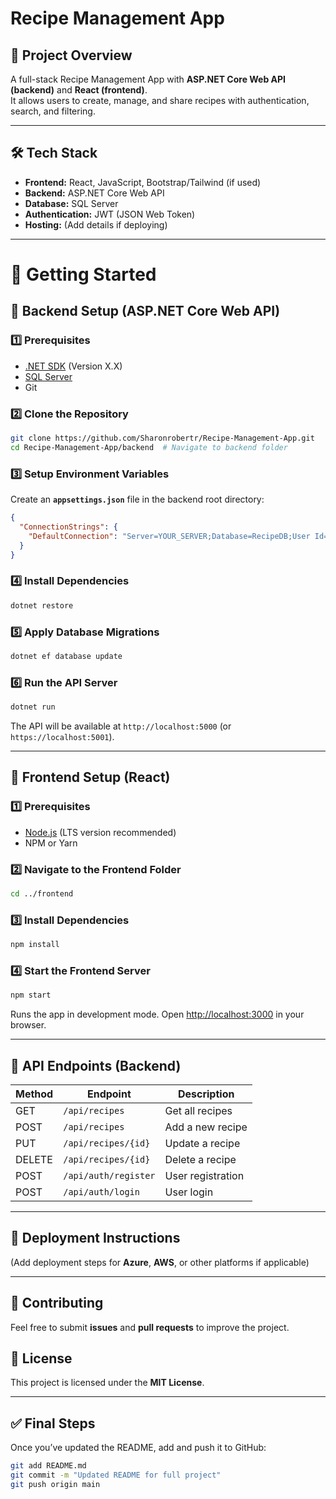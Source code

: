 # Recipe Management App

## 📌 Project Overview
A full-stack Recipe Management App with **ASP.NET Core Web API (backend)** and **React (frontend)**.  
It allows users to create, manage, and share recipes with authentication, search, and filtering.

---

## 🛠 Tech Stack
- **Frontend:** React, JavaScript, Bootstrap/Tailwind (if used)
- **Backend:** ASP.NET Core Web API
- **Database:** SQL Server
- **Authentication:** JWT (JSON Web Token)
- **Hosting:** (Add details if deploying)

---

# 🚀 Getting Started

## 🔹 Backend Setup (ASP.NET Core Web API)

### 1️⃣ Prerequisites
- [.NET SDK](https://dotnet.microsoft.com/download) (Version X.X)
- [SQL Server](https://www.microsoft.com/en-us/sql-server/sql-server-downloads)
- Git

### 2️⃣ Clone the Repository
```sh
git clone https://github.com/Sharonrobertr/Recipe-Management-App.git
cd Recipe-Management-App/backend  # Navigate to backend folder
```

### 3️⃣ Setup Environment Variables
Create an **`appsettings.json`** file in the backend root directory:
```json
{
  "ConnectionStrings": {
    "DefaultConnection": "Server=YOUR_SERVER;Database=RecipeDB;User Id=YOUR_USER;Password=YOUR_PASSWORD;"
  }
}
```

### 4️⃣ Install Dependencies
```sh
dotnet restore
```

### 5️⃣ Apply Database Migrations
```sh
dotnet ef database update
```

### 6️⃣ Run the API Server
```sh
dotnet run
```
The API will be available at `http://localhost:5000` (or `https://localhost:5001`).

---

## 🔹 Frontend Setup (React)

### 1️⃣ Prerequisites
- [Node.js](https://nodejs.org/) (LTS version recommended)
- NPM or Yarn

### 2️⃣ Navigate to the Frontend Folder
```sh
cd ../frontend
```

### 3️⃣ Install Dependencies
```sh
npm install
```

### 4️⃣ Start the Frontend Server
```sh
npm start
```
Runs the app in development mode. Open [http://localhost:3000](http://localhost:3000) in your browser.

---

## 📌 API Endpoints (Backend)
| Method | Endpoint | Description |
|--------|---------|-------------|
| GET    | `/api/recipes` | Get all recipes |
| POST   | `/api/recipes` | Add a new recipe |
| PUT    | `/api/recipes/{id}` | Update a recipe |
| DELETE | `/api/recipes/{id}` | Delete a recipe |
| POST   | `/api/auth/register` | User registration |
| POST   | `/api/auth/login` | User login |

---

## 🔹 Deployment Instructions
(Add deployment steps for **Azure**, **AWS**, or other platforms if applicable)

---

## 📌 Contributing
Feel free to submit **issues** and **pull requests** to improve the project.

## 📌 License
This project is licensed under the **MIT License**.

---

## ✅ Final Steps
Once you’ve updated the README, add and push it to GitHub:
```sh
git add README.md
git commit -m "Updated README for full project"
git push origin main
```
